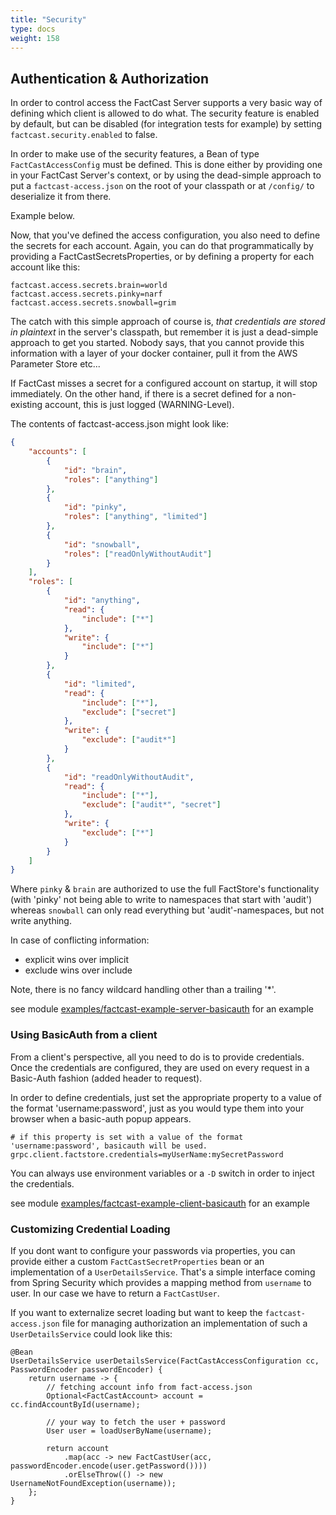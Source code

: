 ```yaml
---
title: "Security"
type: docs
weight: 158
---
```


## Authentication & Authorization

In order to control access the FactCast Server supports a very basic way of defining which client is allowed to do what.
The security feature is enabled by default, but can be disabled (for integration tests for example) by
setting `factcast.security.enabled` to false.

In order to make use of the security features, a Bean of type `FactCastAccessConfig` must be defined. This is done
either by providing one
in your FactCast Server's context, or by using the dead-simple approach to put a `factcast-access.json` on the root of
your classpath or at `/config/` to deserialize it from there.

Example below.

Now, that you've defined the access configuration, you also need to define the secrets for each account. Again, you can
do that programmatically by providing a FactCastSecretsProperties, or by defining a property for each account like this:

```
factcast.access.secrets.brain=world
factcast.access.secrets.pinky=narf
factcast.access.secrets.snowball=grim
```

The catch with this simple approach of course is, _that credentials are stored in plaintext_ in the server's classpath,
but remember it is just a dead-simple approach to get you started. Nobody says, that you cannot provide this information
with a layer of your docker container, pull it from the AWS Parameter Store etc...

If FactCast misses a secret for a configured account on startup, it will stop immediately. On the other hand, if there
is a secret defined for a non-existing account, this is just logged (WARNING-Level).

The contents of factcast-access.json might look like:

```json
{
	"accounts": [
		{
			"id": "brain",
			"roles": ["anything"]
		},
		{
			"id": "pinky",
			"roles": ["anything", "limited"]
		},
		{
			"id": "snowball",
			"roles": ["readOnlyWithoutAudit"]
		}
	],
	"roles": [
		{
			"id": "anything",
			"read": {
				"include": ["*"]
			},
			"write": {
				"include": ["*"]
			}
		},
		{
			"id": "limited",
			"read": {
				"include": ["*"],
				"exclude": ["secret"]
			},
			"write": {
				"exclude": ["audit*"]
			}
		},
		{
			"id": "readOnlyWithoutAudit",
			"read": {
				"include": ["*"],
				"exclude": ["audit*", "secret"]
			},
			"write": {
				"exclude": ["*"]
			}
		}
	]
}
```

Where `pinky` & `brain` are authorized to use the full FactStore's functionality (with 'pinky' not being able to write
to namespaces that start with 'audit') whereas `snowball` can only read everything but 'audit'-namespaces, but not write
anything.

In case of conflicting information:

- explicit wins over implicit
- exclude wins over include

Note, there is no fancy wildcard handling other than a trailing '\*'.

see
module [examples/factcast-example-server-basicauth](https://github.com/factcast/factcast/tree/master/factcast-examples/factcast-example-server-basicauth)
for an example

### Using BasicAuth from a client

From a client's perspective, all you need to do is to provide credentials. Once the credentials are configured, they are
used on every request in a Basic-Auth fashion (added header to request).

In order to define credentials, just set the appropriate property to a value of the format 'username:password', just as
you would type them into your browser when a basic-auth popup appears.

```
# if this property is set with a value of the format 'username:password', basicauth will be used.
grpc.client.factstore.credentials=myUserName:mySecretPassword
```

You can always use environment variables or a `-D` switch in order to inject the credentials.

see
module [examples/factcast-example-client-basicauth](https://github.com/factcast/factcast/tree/master/factcast-examples/factcast-example-client-basicauth)
for an example

### Customizing Credential Loading

If you dont want to configure your passwords via properties, you can provide either a custom `FactCastSecretProperties`
bean or an implementation of a `UserDetailsService`.
That's a simple interface coming from Spring Security which provides a mapping method from `username` to user. In our
case we have to return a `FactCastUser`.

If you want to externalize secret loading but want to keep the `factcast-access.json` file for managing authorization an
implementation of such a `UserDetailsService` could look like this:

```
@Bean
UserDetailsService userDetailsService(FactCastAccessConfiguration cc, PasswordEncoder passwordEncoder) {
    return username -> {
        // fetching account info from fact-access.json
        Optional<FactCastAccount> account = cc.findAccountById(username);

        // your way to fetch the user + password
        User user = loadUserByName(username);

        return account
            .map(acc -> new FactCastUser(acc, passwordEncoder.encode(user.getPassword())))
            .orElseThrow(() -> new UsernameNotFoundException(username));
    };
}
```
